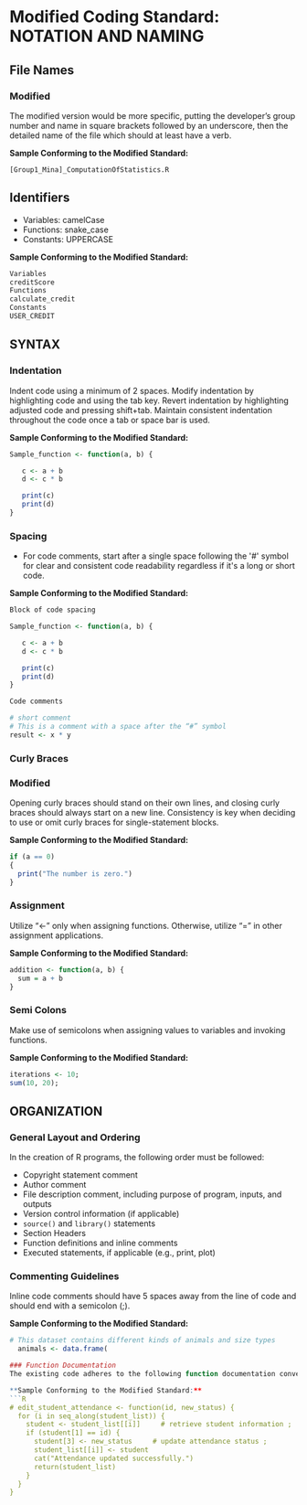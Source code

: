 # Modified Coding Standard: NOTATION AND NAMING

## File Names

### Modified
The modified version would be more specific, putting the developer’s group number and name in square brackets followed by an underscore, then the detailed name of the file which should at least have a verb.

**Sample Conforming to the Modified Standard:**
```
[Group1_Mina]_ComputationOfStatistics.R
```

## Identifiers
- Variables: camelCase
- Functions: snake_case
- Constants: UPPERCASE

**Sample Conforming to the Modified Standard:**
```R
Variables
creditScore
Functions
calculate_credit
Constants
USER_CREDIT
```

## SYNTAX

### Indentation

Indent code using a minimum of 2 spaces. Modify indentation by highlighting code and using the tab key. Revert indentation by highlighting adjusted code and pressing shift+tab. Maintain consistent indentation throughout the code once a tab or space bar is used.

**Sample Conforming to the Modified Standard:**
```R
Sample_function <- function(a, b) {

   c <- a + b
   d <- c * b

   print(c)
   print(d)
}
```

### Spacing
- For code comments, start after a single space following the '#' symbol for clear and consistent code readability regardless if it's a long or short code.

**Sample Conforming to the Modified Standard:**
```R
Block of code spacing

Sample_function <- function(a, b) {

   c <- a + b
   d <- c * b

   print(c)
   print(d)
} 

Code comments

# short comment
# This is a comment with a space after the “#” symbol
result <- x * y
```

### Curly Braces

### Modified
Opening curly braces should stand on their own lines, and closing curly braces should always start on a new line. Consistency is key when deciding to use or omit curly braces for single-statement blocks.

**Sample Conforming to the Modified Standard:**
```R
if (a == 0) 
{
  print("The number is zero.")
}
```

### Assignment

Utilize “<-” only when assigning functions. Otherwise, utilize “=” in other assignment applications.

**Sample Conforming to the Modified Standard:**
```R
addition <- function(a, b) {
  sum = a + b
}
```

### Semi Colons
Make use of semicolons when assigning values to variables and invoking functions.

**Sample Conforming to the Modified Standard:**
```R
iterations <- 10;
sum(10, 20);
```

## ORGANIZATION

### General Layout and Ordering

In the creation of R programs, the following order must be followed:
- Copyright statement comment
- Author comment
- File description comment, including purpose of program, inputs, and outputs
- Version control information (if applicable)
- `source()` and `library()` statements
- Section Headers
- Function definitions and inline comments
- Executed statements, if applicable (e.g., print, plot)

### Commenting Guidelines
Inline code comments should have 5 spaces away from the line of code and should end with a semicolon (;).

**Sample Conforming to the Modified Standard:**
```R
# This dataset contains different kinds of animals and size types
  animals <- data.frame(

### Function Documentation
The existing code adheres to the following function documentation conventions. Typically, we write the function first and then document it. To use this documentation style, place the cursor somewhere within the function definition and follow the format below

**Sample Conforming to the Modified Standard:**
```R
# edit_student_attendance <- function(id, new_status) {
  for (i in seq_along(student_list)) {
    student <- student_list[[i]]     # retrieve student information ;
    if (student[1] == id) {
      student[3] <- new_status     # update attendance status ;
      student_list[[i]] <- student
      cat("Attendance updated successfully.")
      return(student_list)
    }
  }
}
